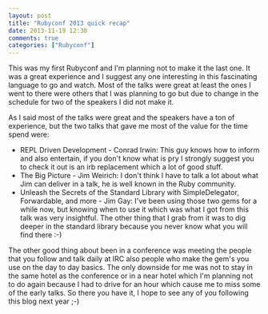 ```yaml
---
layout: post
title: "Rubyconf 2013 quick recap"
date: 2013-11-19 12:30
comments: true
categories: ["Rubyconf"]
---
```


This was my first Rubyconf and I'm planning not to make it the last one. It was
a great experience and I suggest any one interesting in this fascinating
language to go and watch.  Most of the talks were great at least the ones
I went to there were others that I was planning to go but due to change in the
schedule for two of the speakers I did not make it. 

As I said most of the talks were great and the speakers have a ton of
experience, but the two talks that gave me most of the value for the time spend
were: 

  * REPL Driven Development - Conrad Irwin: This guy knows how to inform and also entertain, if you don't know what is pry I strongly suggest you to check it out is an irb replacement which a lot of good stuff.
  * The Big Picture - Jim Weirich: I don't think I have to talk a lot about what Jim can deliver in a talk, he is well known in the Ruby community.
  * Unleash the Secrets of the Standard Library with SimpleDelegator, Forwardable, and more - Jim Gay: I've been using those two gems for a while now, but knowing when to use it which was what I got from this talk was very insightful. The other thing that I grab from it was to dig deeper in the standard library because you never know what you will find there :-) 

The other good thing about been in a conference was meeting the people that you
follow and talk daily at IRC also people who make the gem's you use on the day
to day basics. The only downside for me was not to stay in the same hotel as
the conference or in a near hotel which I'm planning not to do again because
I had to drive for an hour which cause me to miss some of the early talks. 
So there you have it, I hope to see any of you following this blog next year
;-)
